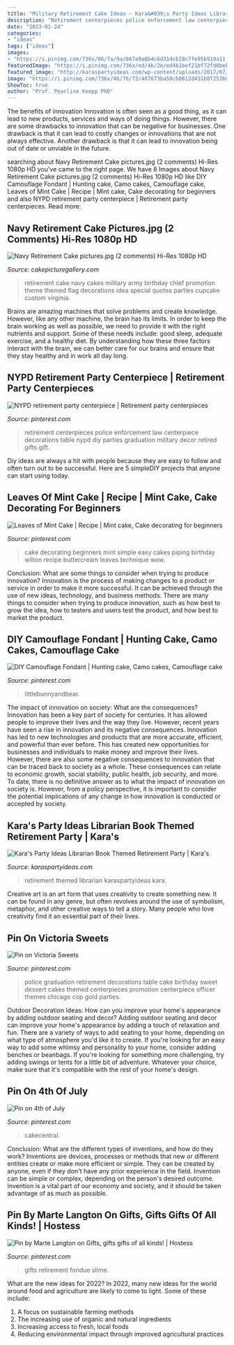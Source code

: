 ```yaml
---
title: "Military Retirement Cake Ideas ~ Kara&#039;s Party Ideas Librarian Book Themed Retirement Party"
description: "Retirement centerpieces police enforcement law centerpiece decorations table nypd diy parties graduation military decor retired gifts gift"
date: "2023-01-24"
categories:
- "ideas"
tags: ["ideas"]
images:
- "https://i.pinimg.com/736x/86/7a/9a/867a9a8b4c6d314cb28c7fe95b919a11.jpg"
featuredImage: "https://i.pinimg.com/736x/ed/4b/2e/ed4b2eef21bf72fd6beba32a90cff53f--retirement.jpg"
featured_image: "http://karaspartyideas.com/wp-content/uploads/2017/07/PaperFlowers3.jpg"
image: "https://i.pinimg.com/736x/46/76/73/467673ba58cb8612d431b8f253b0d1ff.jpg"
ShowToc: true
author: "Prof. Pearline Koepp PhD"
---
```



The benefits of innovation
Innovation is often seen as a good thing, as it can lead to new products, services and ways of doing things. However, there are some drawbacks to innovation that can be negative for businesses. One drawback is that it can lead to costly changes or innovations that are not always effective. Another drawback is that it can lead to innovation being out of date or unviable in the future.

	

		
searching about Navy Retirement Cake pictures.jpg (2 comments) Hi-Res 1080p HD you've came to the right page. We have 8 Images about Navy Retirement Cake pictures.jpg (2 comments) Hi-Res 1080p HD like DIY Camouflage Fondant | Hunting cake, Camo cakes, Camouflage cake, Leaves of Mint Cake | Recipe | Mint cake, Cake decorating for beginners and also NYPD retirement party centerpiece | Retirement party centerpieces. Read more:
		
    
## Navy Retirement Cake Pictures.jpg (2 Comments) Hi-Res 1080p HD

<img loading=lazy src="http://www.cakepicturegallery.com/d/9937-3/Navy+Retirement+Cake+pictures.jpg" onerror="this.onerror=null;this.src='https://tse1.mm.bing.net/th?id=OIP.bfGuO8ygl4vAkrBJAsNcNwHaFj&amp;pid=15.1';" alt="Navy Retirement Cake pictures.jpg (2 comments) Hi-Res 1080p HD">

_Source: cakepicturegallery.com_

>retirement cake navy cakes military army birthday chief promotion theme themed flag decorations idea special quotes parties cupcake custom virginia. 

	

Brains are amazing machines that solve problems and create knowledge. However, like any other machine, the brain has its limits. In order to keep the brain working as well as possible, we need to provide it with the right nutrients and support. Some of these needs include: good sleep, adequate exercise, and a healthy diet. By understanding how these three factors interact with the brain, we can better care for our brains and ensure that they stay healthy and in work all day long.

    
## NYPD Retirement Party Centerpiece | Retirement Party Centerpieces

<img loading=lazy src="https://i.pinimg.com/736x/5c/2c/59/5c2c5998f62bf1989824be4d238d3489--retirement-party-centerpieces-retirement-parties.jpg" onerror="this.onerror=null;this.src='https://tse4.mm.bing.net/th?id=OIP.ZELCmAvf6q5Y23_X5BNWjAHaNL&amp;pid=15.1';" alt="NYPD retirement party centerpiece | Retirement party centerpieces">

_Source: pinterest.com_

>retirement centerpieces police enforcement law centerpiece decorations table nypd diy parties graduation military decor retired gifts gift. 

	

Diy ideas are always a hit with people because they are easy to follow and often turn out to be successful. Here are 5 simpleDIY projects that anyone can start using today.

    
## Leaves Of Mint Cake | Recipe | Mint Cake, Cake Decorating For Beginners

<img loading=lazy src="https://i.pinimg.com/736x/86/7a/9a/867a9a8b4c6d314cb28c7fe95b919a11.jpg" onerror="this.onerror=null;this.src='https://tse2.mm.bing.net/th?id=OIP.YHBLOv_PvokghqP-wrxI4QHaLH&amp;pid=15.1';" alt="Leaves of Mint Cake | Recipe | Mint cake, Cake decorating for beginners">

_Source: pinterest.com_

>cake decorating beginners mint simple easy cakes piping birthday wilton recipe buttercream leaves technique wow. 

	

Conclusion: What are some things to consider when trying to produce innovation?
Innovation is the process of making changes to a product or service in order to make it more successful. It can be achieved through the use of new ideas, technology, and business methods. There are many things to consider when trying to produce innovation, such as how best to grow the idea, how to testers and users test the product, and how best to market the product.

    
## DIY Camouflage Fondant | Hunting Cake, Camo Cakes, Camouflage Cake

<img loading=lazy src="https://i.pinimg.com/736x/a3/19/de/a319de1608e0b9206d8684a8bd634449.jpg" onerror="this.onerror=null;this.src='https://tse2.mm.bing.net/th?id=OIP.ngAdtjAwFeX3wky6PN_EwQHaJ3&amp;pid=15.1';" alt="DIY Camouflage Fondant | Hunting cake, Camo cakes, Camouflage cake">

_Source: pinterest.com_

>littlebunnyandbear. 

	

The impact of innovation on society: What are the consequences?
Innovation has been a key part of society for centuries. It has allowed people to improve their lives and the way they live. However, recent years have seen a rise in innovation and its negative consequences. Innovation has led to new technologies and products that are more accurate, efficient, and powerful than ever before. This has created new opportunities for businesses and individuals to make money and improve their lives. However, there are also some negative consequences to innovation that can be traced back to society as a whole. These consequences can relate to economic growth, social stability, public health, job security, and more. To date, there is no definitive answer as to what the impact of innovation on society is. However, from a policy perspective, it is important to consider the potential implications of any change in how innovation is conducted or accepted by society.

    
## Kara&#039;s Party Ideas Librarian Book Themed Retirement Party | Kara&#039;s

<img loading=lazy src="http://karaspartyideas.com/wp-content/uploads/2017/07/PaperFlowers3.jpg" onerror="this.onerror=null;this.src='https://tse4.mm.bing.net/th?id=OIP.XaCwtdyZrHY-XNmAVduNDQHaLH&amp;pid=15.1';" alt="Kara&#039;s Party Ideas Librarian Book Themed Retirement Party | Kara&#039;s">

_Source: karaspartyideas.com_

>retirement themed librarian karaspartyideas kara. 

	

Creative art is an art form that uses creativity to create something new. It can be found in any genre, but often revolves around the use of symbolism, metaphor, and other creative ways to tell a story. Many people who love creativity find it an essential part of their lives.

    
## Pin On Victoria Sweets

<img loading=lazy src="https://i.pinimg.com/736x/46/76/73/467673ba58cb8612d431b8f253b0d1ff.jpg" onerror="this.onerror=null;this.src='https://tse4.mm.bing.net/th?id=OIP.zzlFLTaiV9HqKF65_ZZ47QHaJ3&amp;pid=15.1';" alt="Pin on Victoria Sweets">

_Source: pinterest.com_

>police graduation retirement decorations table cake birthday sweet dessert cakes themed centerpieces promotion centerpiece officer themes chicago cop gold parties. 

	

Outdoor Decoration Ideas: How can you improve your home's appearance by adding outdoor seating and decor?
Adding outdoor seating and decor can improve your home's appearance by adding a touch of relaxation and fun. There are a variety of ways to add seating to your home, depending on what type of atmosphere you'd like it to create. If you're looking for an easy way to add some whimsy and personality to your home, consider adding benches or beanbags. If you're looking for something more challenging, try adding swings or tents for a little bit of adventure. Whatever your choice, make sure that it's compatible with the rest of your home's design.

    
## Pin On 4th Of July

<img loading=lazy src="https://i.pinimg.com/736x/27/2d/4d/272d4d37417e373b3831c99597fd3e87--us-flags-flag-cake.jpg" onerror="this.onerror=null;this.src='https://tse4.mm.bing.net/th?id=OIP.U0mkxCm_dAEF2MjneAW10QHaE8&amp;pid=15.1';" alt="Pin on 4th of July">

_Source: pinterest.com_

>cakecentral. 

	

Conclusion: What are the different types of inventions, and how do they work?
Inventions are devices, processes or methods that new or different entities create or make more efficient or simple. They can be created by anyone, even if they don't have any prior experience in the field. Invention can be simple or complex, depending on the person's desired outcome. Invention is a vital part of our economy and society, and it should be taken advantage of as much as possible.

    
## Pin By Marte Langton On Gifts, Gifts Gifts Of All Kinds! | Hostess

<img loading=lazy src="https://i.pinimg.com/736x/ed/4b/2e/ed4b2eef21bf72fd6beba32a90cff53f--retirement.jpg" onerror="this.onerror=null;this.src='https://tse2.mm.bing.net/th?id=OIP.FzFCupOecVuQm5CdZzSrVwHaJ3&amp;pid=15.1';" alt="Pin by Marte Langton on Gifts, gifts gifts of all kinds! | Hostess">

_Source: pinterest.com_

>gifts retirement fondue slime. 

	

What are the new ideas for 2022?
In 2022, many new ideas for the world around food and agriculture are likely to come to light. Some of these include: 
1. A focus on sustainable farming methods 
2. The increasing use of organic and natural ingredients 
3. Increasing access to fresh, local foods 
4. Reducing environmental impact through improved agricultural practices 

